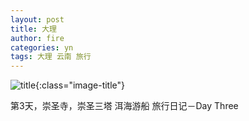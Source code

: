 ```yaml
---
layout: post
title: 大理
author: fire
categories: yn 
tags: 大理 云南 旅行
---
```


![title](http://image.sideproject.cn/title/title_107.jpg){:class="image-title"}

第3天，崇圣寺，崇圣三塔
洱海游船
 旅行日记－Day Three 
